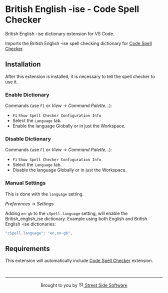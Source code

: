 # British English -ise - Code Spell Checker

British English -ise dictionary extension for VS Code.

Imports the British English -ise spell checking dictionary for [Code Spell Checker](https://marketplace.visualstudio.com/items?itemName=streetsidesoftware.code-spell-checker).

## Installation

After this extension is installed, it is necessary to tell the spell checker to use it.

### Enable Dictionary

Commands (use `F1` or _View -> Command Palette..._):

- `F1` `Show Spell Checker Configuration Info`
- Select the `Language` tab.
- Enable the language Globally or in just the Workspace.

### Disable Dictionary

Commands (use `F1` or _View -> Command Palette..._):

- `F1` `Show Spell Checker Configuration Info`
- Select the `Language` tab.
- Disable the language Globally or in just the Workspace.

### Manual Settings

This is done with the `language` setting.

_Preferences_ -> _Settings_

Adding `en-gb` to the `cSpell.language` setting, will enable the British_english_ise dictionary.
Example using both English and British English -ise dictionaries:

```javascript
"cSpell.language": "en,en-gb",
```

## Requirements

This extension will automatically include [Code Spell Checker](https://marketplace.visualstudio.com/items?itemName=streetsidesoftware.code-spell-checker) extension.

<!--- @@inject: ../../static/footer.md --->

<br/>

---

<p align="center">
Brought to you by <a href="https://streetsidesoftware.com" title="Street Side Software">
<img width="16" alt="Street Side Software Logo" src="https://i.imgur.com/CyduuVY.png" /> Street Side Software
</a>
</p>

<!--- @@inject-end: ../../static/footer.md --->
